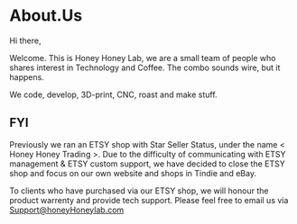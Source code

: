 # About.Us

Hi there, 

Welcome. This is Honey Honey Lab, we are a small team of people who shares interest in Technology and Coffee. The combo sounds wire, but it happens. 

We code, develop, 3D-print, CNC, roast and make stuff. 

## FYI

Previously we ran an ETSY shop with Star Seller Status,  under the name < Honey Honey Trading >. Due to the difficulty of communicating with ETSY management & ETSY custom support, we have decided to close the ETSY shop and focus on our own website and shops in Tindie and eBay.

To clients who have purchased via our ETSY shop, we will honour the product warrenty and provide tech support. Please feel free to email us via Support@honeyHoneylab.com

